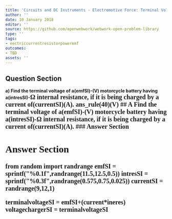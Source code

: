 ```yaml
---
title: 'Circuits and DC Instruments - Electromotive Force: Terminal Voltage'
author: ''
date: 10 January 2018
editor: ''
source: https://github.com/openwebwork/webwork-open-problem-library
type: ''
tags:
- eectriccurrentresistorpoweremf
outcomes:
- TBD
assets: ''
---
```


## Question Section 

<b>
a) Find the terminal voltage of a(emfSI)-(V) motorcycle battery having a(intresSI)-<span style="font-family: 'Times'; font-size: 20px";>&Omega;<span> internal resistance, if it is being charged by a current of(currentSI)(A).
ans_rule(40)(V)
## A
Find the terminal voltage of a(emfSI)-(V) motorcycle battery having a(intresSI)-<span style="font-family: 'Times'; font-size: 20px";>&Omega;<span> internal resistance, if it is being charged by a current of(currentSI)(A).
### Answer Section


## Answer Section

from random import randrange
emfSI = sprintf("%0.1f",randrange(11.5,12.5,0.5))
intresSI = sprintf("%0.3f",randrange(0.575,0.75,0.025))
currentSI = randrange(9,12,1)

terminalvoltageSI = emfSI+(current*ineres)
voltagechargerSI = terminalvoltageSI